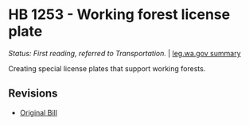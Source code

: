 # HB 1253 - Working forest license plate
*Status: First reading, referred to Transportation.* | [leg.wa.gov summary](https://app.leg.wa.gov/billsummary?BillNumber=1253&Year=2021)

Creating special license plates that support working forests.

## Revisions
* [Original Bill](1/)